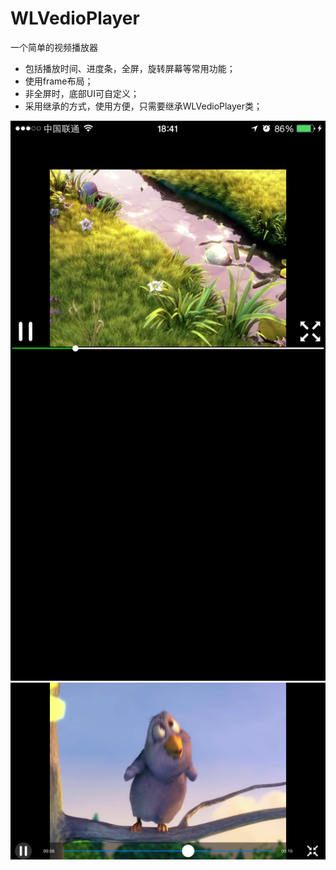 # WLVedioPlayer
一个简单的视频播放器

* 包括播放时间、进度条，全屏，旋转屏幕等常用功能；  
* 使用frame布局；  
* 非全屏时，底部UI可自定义；
* 采用继承的方式，使用方便，只需要继承WLVedioPlayer类；

![](IMG_0268.PNG)
![](IMG_0269.PNG)
